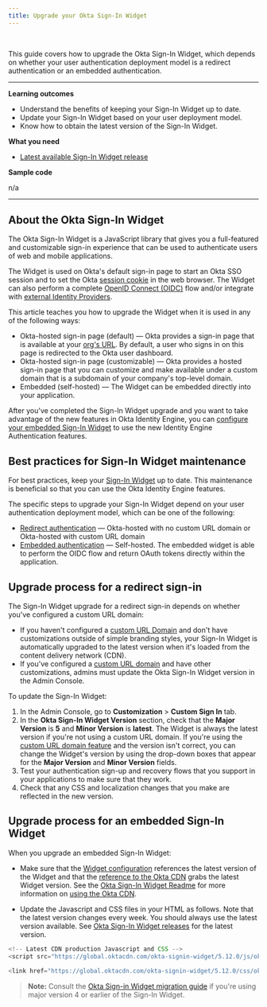 ```yaml
---
title: Upgrade your Okta Sign-In Widget
---
```


<ApiLifecycle access="ie" /><br>
<ApiLifecycle access="Limited GA" />


This guide covers how to upgrade the Okta Sign-In Widget, which depends on whether your user authentication deployment model is a redirect authentication or an embedded authentication.

---
**Learning outcomes**

* Understand the benefits of keeping your Sign-In Widget up to date.
* Update your Sign-In Widget based on your user deployment model.
* Know how to obtain the latest version of the Sign-In Widget.

**What you need**

* [Latest available Sign-In Widget release](https://github.com/okta/okta-signin-widget/releases)

**Sample code**

n/a

---

## About the Okta Sign-In Widget

The Okta Sign-In Widget is a JavaScript library that gives you a full-featured and customizable sign-in experience that can be used to authenticate users of web and mobile applications.

The Widget is used on Okta's default sign-in page to start an Okta SSO session and to set the Okta [session cookie](/docs/guides/session-cookie/overview/) in the web browser. The Widget can also perform a complete [OpenID Connect (OIDC)](/docs/reference/api/oidc/) flow and/or integrate with [external Identity Providers](/docs/concepts/identity-providers/).

This article teaches you how to upgrade the Widget when it is used in any of the following ways:

* Okta-hosted sign-in page (default) &mdash; Okta provides a sign-in page that is available at your [org's URL](/docs/concepts/okta-organizations/). By default, a user who signs in on this page is redirected to the Okta user dashboard.
* Okta-hosted sign-in page (customizable) &mdash; Okta provides a hosted sign-in page that you can customize and make available under a custom domain that is a subdomain of your company's top-level domain.
* Embedded (self-hosted) &mdash; The Widget can be embedded directly into your application.

After you've completed the Sign-In Widget upgrade and you want to take advantage of the new features in Okta Identity Engine, you can [configure your embedded Sign-In Widget](https://github.com/okta/okta-signin-widget/blob/master/README.md#embedded-self-hosted) to use the new Identity Engine Authentication features.

## Best practices for Sign-In Widget maintenance

For best practices, keep your [Sign-In Widget](https://github.com/okta/okta-signin-widget/blob/master/README.md) up to date. This maintenance is beneficial so that you can use the Okta Identity Engine features.

The specific steps to upgrade your Sign-In Widget depend on your user authentication deployment model, which can be one of the following:

* [Redirect authentication](/docs/guides/oie-upgrade-sign-in-widget/main/#upgrade-process-for-a-redirect-sign-in) &mdash; Okta-hosted with no custom URL domain or Okta-hosted with custom URL domain
* [Embedded authentication](/docs/guides/oie-upgrade-sign-in-widget/main/#upgrade-process-for-an-embedded-sign-in-widget) &mdash; Self-hosted. The embedded widget is able to perform the OIDC flow and return OAuth tokens directly within the application.

## Upgrade process for a redirect sign-in

The Sign-In Widget upgrade for a redirect sign-in depends on whether you've configured a custom URL domain:

* If you haven't configured a [custom URL Domain](/docs/guides/custom-url-domain/overview/) and don't have customizations outside of simple branding styles, your Sign-In Widget is automatically upgraded to the latest version when it's loaded from the content delivery network (CDN).
* If you've configured a [custom URL domain](/docs/guides/custom-url-domain/overview/) and have other customizations, admins must update the Okta Sign-In Widget version in the Admin Console.

To update the Sign-In Widget:

1. In the Admin Console, go to **Customization** > **Custom Sign In** tab.
2. In the **Okta Sign-In Widget Version** section, check that the **Major Version** is **5** and **Minor Version** is **latest**. The Widget is always the latest version if you're not using a custom URL domain.
If you're using the [custom URL domain feature](/docs/guides/custom-url-domain/overview/) and the version isn't correct, you can change the Widget's version by using the drop-down boxes that appear for the **Major Version** and **Minor Version** fields.
3. Test your authentication sign-up and recovery flows that you support in your applications to make sure that they work.
4. Check that any CSS and localization changes that you make are reflected in the new version.

## Upgrade process for an embedded Sign-In Widget

When you upgrade an embedded Sign-In Widget:

* Make sure that the [Widget configuration](/docs/guides/oie-embedded-common-download-setup-app/-/main/) references the latest version of the Widget and that the [reference to the Okta CDN](/docs/guides/oie-embedded-widget-use-case-load/-/main/#_1-source-the-sign-in-widget-in-your-sign-in-page) grabs the latest Widget version. See the [Okta Sign-In Widget Readme](https://github.com/okta/okta-signin-widget/blob/master/README.md) for more information on [using the Okta CDN](https://github.com/okta/okta-signin-widget/blob/master/README.md#using-the-okta-cdn).

* Update the Javascript and CSS files in your HTML as follows. Note that the latest version changes every week. You should always use the latest version available. See [Okta Sign-In Widget releases](https://github.com/okta/okta-signin-widget/releases) for the latest version.

```javascript
<!-- Latest CDN production Javascript and CSS -->
<script src="https://global.oktacdn.com/okta-signin-widget/5.12.0/js/okta-sign-in.min.js" type="text/javascript"></script>

<link href="https://global.oktacdn.com/okta-signin-widget/5.12.0/css/okta-sign-in.min.css" type="text/css" rel="stylesheet"/>

```

> **Note:** Consult the [Okta Sign-in Widget migration guide](https://github.com/okta/okta-signin-widget/blob/master/MIGRATING.md) if you're using major version 4 or earlier of the Sign-In Widget.
